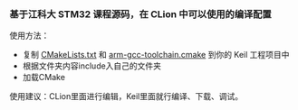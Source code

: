 ### 基于江科大 STM32 课程源码，在 CLion 中可以使用的编译配置

使用方法：
- 复制 [CMakeLists.txt](CMakeLists.txt) 和 [arm-gcc-toolchain.cmake](arm-gcc-toolchain.cmake) 到你的 Keil 工程项目中
- 根据文件夹内容include入自己的文件夹
- 加载CMake


使用建议：CLion里面进行编辑，Keil里面就行编译、下载、调试。
